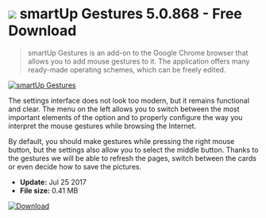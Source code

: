 # ![](https://cdn.softexe.net/static/icon/c/smartup-gestures-10928.png) smartUp Gestures 5.0.868 - Free Download

> smartUp Gestures is an add-on to the Google Chrome browser that allows you to add mouse gestures to it. The application offers many ready-made operating schemes, which can be freely edited.

[![smartUp Gestures](https:https://tse1.mm.bing.net/th?id=OIP.1VkfpC60grBuo9Izkmf8vAHaEq&pid=Api)](https://softexe.net/win/internet/browser-add-ons/smartup-gestures:pRabh.html)

The settings interface does not look too modern, but it remains functional and clear. The menu on the left allows you to switch between the most important elements of the option and to properly configure the way you interpret the mouse gestures while browsing the Internet.
 
 By default, you should make gestures while pressing the right mouse button, but the settings also allow you to select the middle button. Thanks to the gestures we will be able to refresh the pages, switch between the cards or even decide how to save the pictures.


- **Update:** Jul 25 2017
- **File size:** 0.41 MB

[![Download](https://cdn.softexe.net/static/img/download.png)](https://softexe.net/win/internet/browser-add-ons/smartup-gestures:pRabh.html)

